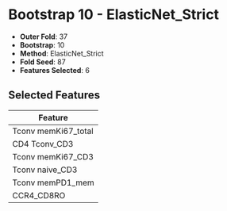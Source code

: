 # Bootstrap 10 - ElasticNet_Strict

- **Outer Fold**: 37
- **Bootstrap**: 10
- **Method**: ElasticNet_Strict
- **Fold Seed**: 87
- **Features Selected**: 6

## Selected Features

| Feature |
|---------|
| Tconv memKi67_total |
| CD4 Tconv_CD3 |
| Tconv memKi67_CD3 |
| Tconv naive_CD3 |
| Tconv memPD1_mem |
| CCR4_CD8RO |
